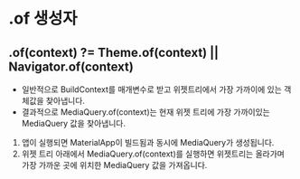 # .of 생성자

## .of(context) ?= Theme.of(context) || Navigator.of(context)

- 일반적으로 BuildContext를 매개변수로 받고 위젯트리에서 가장 가까이에 있는 객체값을 찾아냅니다.
- 결과적으로 MediaQuery.of(context)는 현재 위젯 트리에 가장 가까이있는 MediaQuery 값을 찾아냅니다.

1. 앱이 실행되면 MaterialApp이 빌드됨과 동시에 MediaQuery가 생성됩니다.
2. 위젯 트리 아래에서 MediaQuery.of(context)를 실행하면 위젯트리는 올라가며 가장 가까운 곳에 위치한 MediaQuery 값을 가져옵니다.
